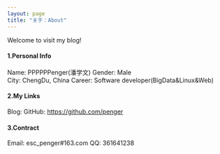 ```yaml
---
layout: page
title: "关于：About"
---
```

Welcome to visit my blog!

#### 1.Personal Info
Name: PPPPPPenger(潘学文)
Gender: Male  
City: ChengDu, China
Career: Software developer(BigData&Linux&Web)

#### 2.My Links
Blog:
GitHub: <https://github.com/penger>



#### 3.Contract
Email: esc_penger#163.com
QQ: 361641238


